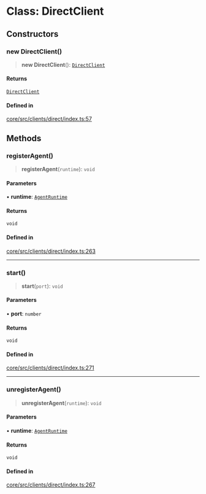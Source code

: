 # Class: DirectClient

## Constructors

### new DirectClient()

> **new DirectClient**(): [`DirectClient`](DirectClient.md)

#### Returns

[`DirectClient`](DirectClient.md)

#### Defined in

[core/src/clients/direct/index.ts:57](https://github.com/ai16z/eliza/blob/c96957e5a5d17e343b499dd4d46ce403856ac5bc/core/src/clients/direct/index.ts#L57)

## Methods

### registerAgent()

> **registerAgent**(`runtime`): `void`

#### Parameters

• **runtime**: [`AgentRuntime`](AgentRuntime.md)

#### Returns

`void`

#### Defined in

[core/src/clients/direct/index.ts:263](https://github.com/ai16z/eliza/blob/c96957e5a5d17e343b499dd4d46ce403856ac5bc/core/src/clients/direct/index.ts#L263)

---

### start()

> **start**(`port`): `void`

#### Parameters

• **port**: `number`

#### Returns

`void`

#### Defined in

[core/src/clients/direct/index.ts:271](https://github.com/ai16z/eliza/blob/c96957e5a5d17e343b499dd4d46ce403856ac5bc/core/src/clients/direct/index.ts#L271)

---

### unregisterAgent()

> **unregisterAgent**(`runtime`): `void`

#### Parameters

• **runtime**: [`AgentRuntime`](AgentRuntime.md)

#### Returns

`void`

#### Defined in

[core/src/clients/direct/index.ts:267](https://github.com/ai16z/eliza/blob/c96957e5a5d17e343b499dd4d46ce403856ac5bc/core/src/clients/direct/index.ts#L267)
